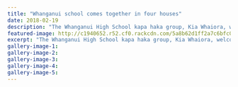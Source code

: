 ```yaml
---
title: "Whanganui school comes together in four houses"
date: 2018-02-19
description: "The Whanganui High School kapa haka group, Kia Whaiora, welcomes visitors bringing the school a taonga at a special assembly..."
featured-image: http://c1940652.r52.cf0.rackcdn.com/5a8b62d1ff2a7c6bfc00004a/House-Assembly-at-Jubilee-Stadium-16-feb.jpg
excerpt: "The Whanganui High School kapa haka group, Kia Whaiora, welcomes visitors bringing the school a taonga at a special assembly."
gallery-image-1: 
gallery-image-2: 
gallery-image-3: 
gallery-image-4: 
gallery-image-5: 
---
```

